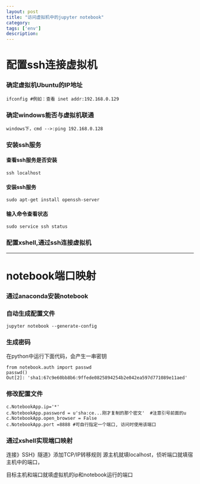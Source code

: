 ```yaml
---
layout: post
title: "访问虚拟机中的jupyter notebook"
category: 
tags: ['env']
description: 
---
```


# 配置ssh连接虚拟机

### 确定虚拟机Ubuntu的IP地址

```
ifconfig #例如：查看 inet addr:192.168.0.129
```

### 确定windows能否与虚拟机联通

```
windows下，cmd -->:ping 192.168.0.128
```

### 安装ssh服务

#### 查看ssh服务是否安装

```
ssh localhost
```

#### 安装ssh服务

```
sudo apt-get install openssh-server
```

#### 输入命令查看状态

```
sudo service ssh status 
```

### 配置xshell,通过ssh连接虚拟机

---

# notebook端口映射

### 通过anaconda安装notebook

### 自动生成配置文件

```
jupyter notebook --generate-config
```

### 生成密码

在python中运行下面代码，会产生一串密钥

```
from notebook.auth import passwd
passwd()
Out[2]: 'sha1:67c9e60bb8b6:9ffede0825894254b2e042ea597d771089e11aed'
```

### 修改配置文件

```
c.NotebookApp.ip='*'
c.NotebookApp.password = u'sha:ce...刚才复制的那个密文'  #注意引号前面的u
c.NotebookApp.open_browser = False
c.NotebookApp.port =8888 #可自行指定一个端口, 访问时使用该端口
```

### 通过xshell实现端口映射

连接》SSH》隧道》添加TCP/IP转移规则
源主机就填localhost，侦听端口就填宿主机中的端口，



目标主机和端口就填虚拟机的ip和notebook运行的端口